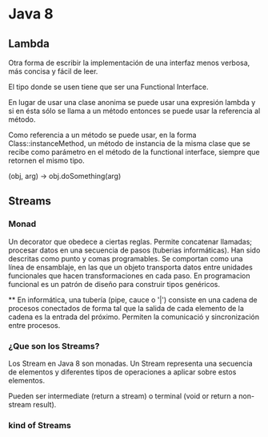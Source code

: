 # Java 8 


## Lambda

Otra forma de escribir la implementación de una interfaz menos verbosa, más concisa y fácil de leer. 

El tipo donde se usen tiene que ser una Functional Interface.

En lugar de usar una clase anonima se puede usar una expresión lambda y si en ésta sólo se llama a un método entonces se puede usar
la referencia al método.

Como referencia a un método se puede usar, en la forma Class::instanceMethod, un método de instancia
de la misma clase que se recibe como parámetro en el método de la functional interface, siempre que retornen el mismo tipo. 

(obj, arg) -> obj.doSomething(arg) 


## Streams

### Monad

Un decorator que obedece a ciertas reglas. Permite concatenar llamadas; procesar datos en una secuencia de pasos (tuberias informáticas). 
Han sido descritas como punto y comas programables. 
Se comportan como una línea de ensamblaje, en las que un objeto transporta datos entre unidades funcionales que hacen transformaciones en cada paso.
En programacion funcional es un patrón de diseño para construir tipos genéricos.

** En informática, una tubería (pipe, cauce o '|') consiste en una cadena de procesos conectados de forma tal que la salida de cada elemento
de la cadena es la entrada del próximo. Permiten la comunicació y sincronización entre procesos.


### ¿Que son los Streams?


Los Stream en Java 8 son monadas. Un Stream representa una secuencia de elementos y diferentes tipos de operaciones a aplicar sobre estos elementos.

Pueden ser intermediate (return a stream) o terminal (void or return a non-stream result).


### kind of Streams




 